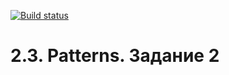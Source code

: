 [![Build status](https://ci.appveyor.com/api/projects/status/qjyce98xienawny6?svg=true)](https://ci.appveyor.com/project/iNextgenx/at-hw5-2)

# 2.3. Patterns. Задание 2
